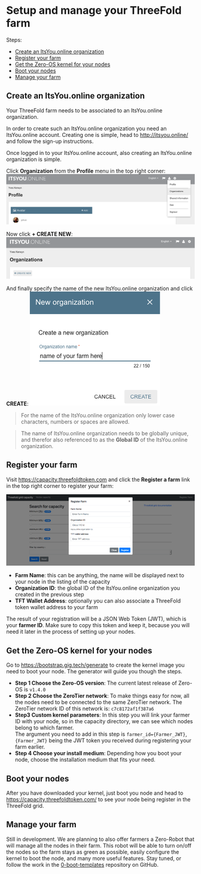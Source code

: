 # Setup and manage your ThreeFold farm

Steps:
- [Create an ItsYou.online organization](#iyo-org)
- [Register your farm](#register)
- [Get the Zero-OS kernel for your nodes](#zos)
- [Boot your nodes](#boot)
- [Manage your farm](#manage)


<a id='iyo-org'></a>

## Create an ItsYou.online organization

Your ThreeFold farm needs to be associated to an ItsYou.online organization. 

In order to create such an ItsYou.online organization you need an ItsYou.online account. Creating one is simple, head to http://itsyou.online/ and follow the sign-up instructions.

Once logged in to your ItsYou.online account, also creating an ItsYou.online organization is simple.

Click **Organization** from the **Profile** menu in the top right corner:
![](https://raw.githubusercontent.com/zero-os/home/master/docs/farmers/images/iyo-organizations.png)

Now click **+ CREATE NEW**:
![](https://raw.githubusercontent.com/zero-os/home/master/docs/farmers/images/iyo-create-new-org.png)

And finally specify the name of the new ItsYou.online organization and click **CREATE**:
![](https://raw.githubusercontent.com/zero-os/home/master/docs/farmers/images/iyo-create-new-org2.png)

> For the name of the ItsYou.online organization only lower case characters, numbers or spaces are allowed. 

> The name of ItsYou.online organization needs to be globally unique, and therefor also referenced to as the **Global ID** of the ItsYou.online organization.

<a id='register'></a>

## Register your farm

Visit https://capacity.threefoldtoken.com and click the **Register a farm** link in the top right corner to register your farm:

![](images/register-farm.png)

- **Farm Name**: this can be anything, the name will be displayed next to your node in the listing of the capacity
- **Organization ID**: the global ID of the ItsYou.online organization you created in the previous step
- **TFT Wallet Address**: optionally you can also associate a ThreeFold token wallet address to your farm

The result of your registration will be a JSON Web Token (JWT), which is your **farmer ID**. Make sure to copy this token and keep it, because you will need it later in the process of setting up your nodes.

<a id='zos'></a>

## Get the Zero-OS kernel for your nodes

Go to https://bootstrap.gig.tech/generate to create the kernel image you need to boot your node.
The generator will guide you though the steps.

- **Step 1 Choose the Zero-OS version**: The current latest release of Zero-OS is `v1.4.0`
- **Step 2 Choose the ZeroTier network**: To make things easy for now, all the nodes need to be connected to the same ZeroTier network. The ZeroTier network ID of this network is: `c7c8172af1f387a6`
- **Step3 Custom kernel parameters**: In this step you will link your farmer ID with your node, so in the capacity directory, we can see which nodes belong to which farmer.   
The argument you need to add in this step is `farmer_id={Farmer_JWT}`, `{Farmer_JWT}` being the JWT token you received during registering your farm earlier.
- **Step 4 Choose your install medium**: Depending how you boot your node, choose the installation medium that fits your need.


<a id='boot'></a>

## Boot your nodes

After you have downloaded your kernel, just boot you node and head to https://capacity.threefoldtoken.com/ to see your node being register in the ThreeFold grid.


<a id='manage'></a>

## Manage your farm

Still in development. We are planning to also offer farmers a Zero-Robot that will manage all the nodes in their farm.
This robot will be able to turn on/off the nodes so the farm stays as green as possible, easily configure the kernel to boot the node, and many more useful features. Stay tuned, or follow the work in the [0-boot-templates](https://github.com/zero-os/0-boot-templates) repository on GitHub. 